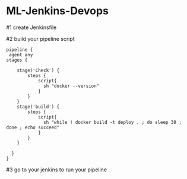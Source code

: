 # ML-Jenkins-Devops


#1 create Jenkinsfile

#2 build your pipeline script
```
pipeline {
 agent any
stages {

    stage('Check') {
        steps {
            script{
              sh "docker --version"
            }
        }
    }
    stage('build') {
        steps {
            script{
              sh "while ! docker build -t deploy . ; do sleep 30 ; done ; echo succeed"
            }
        }
    }

  }
}
```

#3 go to your jenkins to run your pipeline
